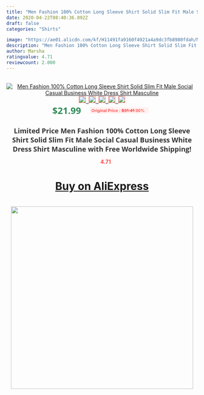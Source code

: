 ```yaml
---
title: "Men Fashion 100% Cotton Long Sleeve Shirt Solid Slim Fit Male Social Casual Business White Dress Shirt Masculine"
date: 2020-04-22T08:40:36.892Z
draft: false
categories: "Shirts"

image: "https://ae01.alicdn.com/kf/H11491fa9160f4921a4a9dc3fb8980fdah/Men-Fashion-100-Cotton-Long-Sleeve-Shirt-Solid-Slim-Fit-Male-Social-Casual-Business-White-Dress.png_220x220.png"
description: "Men Fashion 100% Cotton Long Sleeve Shirt Solid Slim Fit Male Social Casual Business White Dress Shirt Masculine"
author: Marsha
ratingvalue: 4.71
reviewcount: 2.000
---
```

<br>
<div style="text-align: center;">
<a href="https://s.click.aliexpress.com/e/_A8EEtR" target="_blank" rel="nofollow noopener noreferrer"><img alt="Men Fashion 100% Cotton Long Sleeve Shirt Solid Slim Fit Male Social Casual Business White Dress Shirt Masculine" class="magnifier-image" src="https://ae01.alicdn.com/kf/H11491fa9160f4921a4a9dc3fb8980fdah/Men-Fashion-100-Cotton-Long-Sleeve-Shirt-Solid-Slim-Fit-Male-Social-Casual-Business-White-Dress.png_220x220.png_640x640.jpg">
<br>
<img style="border:1px solid salmon" src="https://ae01.alicdn.com/kf/H11491fa9160f4921a4a9dc3fb8980fdah/Men-Fashion-100-Cotton-Long-Sleeve-Shirt-Solid-Slim-Fit-Male-Social-Casual-Business-White-Dress.png_120x120.jpg">&nbsp;&nbsp;<img style="border:1px solid salmon" src="https://ae01.alicdn.com/kf/H3b2c5b64e6394bd3b3f0db9d2654eefdA/Men-Fashion-100-Cotton-Long-Sleeve-Shirt-Solid-Slim-Fit-Male-Social-Casual-Business-White-Dress.jpg_120x120.jpg">&nbsp;&nbsp;<img style="border:1px solid salmon" src="https://ae01.alicdn.com/kf/H711e659b826c4bf886b0083609e5ff6eR/Men-Fashion-100-Cotton-Long-Sleeve-Shirt-Solid-Slim-Fit-Male-Social-Casual-Business-White-Dress.jpg_120x120.jpg">&nbsp;&nbsp;<img style="border:1px solid salmon" src="https://ae01.alicdn.com/kf/H7f7d279b0eff45efa67753a3e2bf045b2/Men-Fashion-100-Cotton-Long-Sleeve-Shirt-Solid-Slim-Fit-Male-Social-Casual-Business-White-Dress.jpg_120x120.jpg">&nbsp;&nbsp;<img style="border:1px solid salmon" src="https://ae01.alicdn.com/kf/H9b0df312eec943f79406c26a7fc399ddi/Men-Fashion-100-Cotton-Long-Sleeve-Shirt-Solid-Slim-Fit-Male-Social-Casual-Business-White-Dress.jpg_120x120.jpg"></a></div><br0>
<div style="text-align: center;"><span style="background-color: white; border: 0px; box-sizing: border-box; color: seagreen; display: inline-block; font-family: &quot;open sans&quot; , &quot;arial&quot; , &quot;helvetica&quot; , sans-serif , &quot;heiti&quot;; font-size: 24px; font-stretch: inherit; font-weight: 700; line-height: inherit; margin: 0px 10px 0px 0px; padding: 0px; vertical-align: middle;">$21.99 </span>
<span style="background: rgb(255 , 241 , 241); border-radius: 3px; border: 0px; box-sizing: border-box; color: #ff4747; display: inline-block; font-family: inherit; font-size: 12px; font-stretch: inherit; font-style: inherit; font-variant: inherit; font-weight: 600; line-height: inherit; margin: 0px; padding: 2px 5px; transform: scale(0.9); vertical-align: middle;">Original Price : <b style="text-decoration: line-through;">$31.41 </b> 30%&nbsp;&nbsp;</span></div>
<h1 style="color: #333333; display: inline-block; font-family: &quot;open sans&quot; , &quot;arial&quot; , &quot;helvetica&quot; , sans-serif , &quot;heiti&quot;; font-size: 18px; font-stretch: inherit; font-weight: 700; text-align: center;">Limited Price Men Fashion 100% Cotton Long Sleeve Shirt Solid Slim Fit Male Social Casual Business White Dress Shirt Masculine with Free Worldwide Shipping!</h1>
<div style="color: #ff4747; text-align: center;">
<img src="https://4.bp.blogspot.com/-M0ZcTcb-5uY/XleCXlxnR4I/AAAAAAAAAEc/OrjgMkXV1oMQFaCRZj5HQwOCBcu3w1FegCPcBGAYYCw/s1600/star.png" style="height: 15px;">&nbsp;<b>4.71</b></div>
<div class="button_cont" align="center"><a class="buynow_a" href="https://s.click.aliexpress.com/e/_A8EEtR" target="_blank" rel="nofollow noopener noreferrer"><H1>Buy on AliExpress</H1></a></div><br>
<div class="separator" style="clear: both; text-align: center;">
<img src="https://lh3.googleusercontent.com/-pTy5HemUv9M/XlePHvY0dAI/AAAAAAAAAE4/0nX5iRUoIWY8eMW9Dpxeirr157OZliDIgCLcBGAsYHQ/s1600/badge.gif" width="480">
</div>
